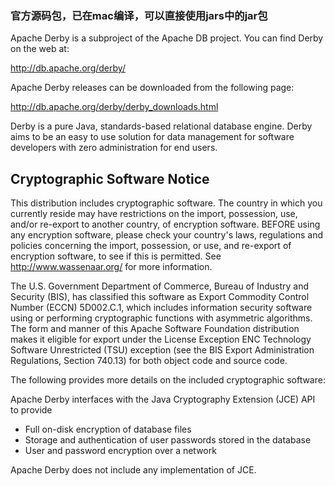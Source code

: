 ### 官方源码包，已在mac编译，可以直接使用jars中的jar包
<!--
  Licensed to the Apache Software Foundation (ASF) under one or more
  contributor license agreements.  See the NOTICE file distributed with
  this work for additional information regarding copyright ownership.
  The ASF licenses this file to you under the Apache License, Version 2.0
  (the "License"); you may not use this file except in compliance with
  the License.  You may obtain a copy of the License at

      http://www.apache.org/licenses/LICENSE-2.0

  Unless required by applicable law or agreed to in writing, software
  distributed under the License is distributed on an "AS IS" BASIS,
  WITHOUT WARRANTIES OR CONDITIONS OF ANY KIND, either express or implied.
  See the License for the specific language governing permissions and
  limitations under the License.
-->

Apache Derby is a subproject of the Apache DB project.
You can find Derby on the web at:

http://db.apache.org/derby/

Apache Derby releases can be downloaded from the following page:

http://db.apache.org/derby/derby_downloads.html

Derby is a pure Java, standards-based relational database engine.
Derby aims to be an easy to use solution for data management for
software developers with zero administration for end users. 

Cryptographic Software Notice
-----------------------------
This distribution includes cryptographic software.  The country in
which you currently reside may have restrictions on the import,
possession, use, and/or re-export to another country, of
encryption software.  BEFORE using any encryption software, please
check your country's laws, regulations and policies concerning the
import, possession, or use, and re-export of encryption software, to
see if this is permitted.  See http://www.wassenaar.org/ for more
information.

The U.S. Government Department of Commerce, Bureau of Industry and
Security (BIS), has classified this software as Export Commodity
Control Number (ECCN) 5D002.C.1, which includes information security
software using or performing cryptographic functions with asymmetric
algorithms.  The form and manner of this Apache Software Foundation
distribution makes it eligible for export under the License Exception
ENC Technology Software Unrestricted (TSU) exception (see the BIS
Export Administration Regulations, Section 740.13) for both object
code and source code.

The following provides more details on the included cryptographic
software:

  Apache Derby interfaces with the Java Cryptography Extension (JCE) API
  to provide

   - Full on-disk encryption of database files
   - Storage and authentication of user passwords stored in the database
   - User and password encryption over a network

  Apache Derby does not include any implementation of JCE.



